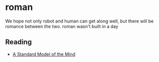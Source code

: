 # roman
We hope not only robot and human can get along well, but there will be romance between the two.
roman wasn't built in a day

## Reading
* [A Standard Model of the Mind](https://www.researchgate.net/publication/322123676_A_Standard_Model_of_the_Mind_Toward_a_Common_Computational_Framework_across_Artificial_Intelligence_Cognitive_Science_Neuroscience_and_Robotics) 
